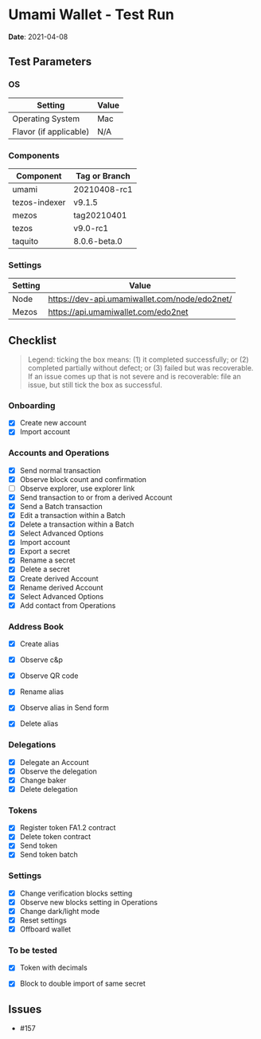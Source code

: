 # Umami Wallet - Test Run

**Date**: 2021-04-08

## Test Parameters

### OS

| Setting | Value |
|--|--|
| Operating System | Mac |
| Flavor (if applicable) | N/A |

### Components

| Component | Tag or Branch |
|--|--|
| umami | 20210408-rc1 |
| tezos-indexer | v9.1.5 |
| mezos | tag20210401 |
| tezos | v9.0-rc1 |
| taquito | 8.0.6-beta.0 |

### Settings

| Setting | Value |
|--|--|
| Node | https://dev-api.umamiwallet.com/node/edo2net/ |
| Mezos | https://api.umamiwallet.com/edo2net |

## Checklist

> Legend: ticking the box means: (1) it completed successfully; or (2) completed partially without defect; or (3) failed but was recoverable. If an issue comes up that is not severe and is recoverable: file an issue, but still tick the box as successful.

### Onboarding
- [X] Create new account
- [X] Import account

### Accounts and Operations
- [X] Send normal transaction
- [X] Observe block count and confirmation
- [ ] Observe explorer, use explorer link
- [X] Send transaction to or from a derived Account
- [X] Send a Batch transaction
- [X] Edit a transaction within a Batch
- [X] Delete a transaction within a Batch
- [X] Select Advanced Options
- [X] Import account
- [X] Export a secret
- [X] Rename a secret
- [X] Delete a secret
- [X] Create derived Account
- [X] Rename derived Account
- [X] Select Advanced Options
- [X] Add contact from Operations

### Address Book
- [X] Create alias
- [X] Observe c&p 
- [X] Observe QR code
- [X] Rename alias
- [X] Observe alias in Send form
- [X] Delete alias


### Delegations
- [X] Delegate an Account
- [X] Observe the delegation
- [X] Change baker
- [X] Delete delegation

### Tokens
- [X] Register token FA1.2 contract
- [X] Delete token contract
- [X] Send token
- [X] Send token batch

### Settings
- [X] Change verification blocks setting 
- [X] Observe new blocks setting in Operations
- [X] Change dark/light mode
- [X] Reset settings
- [X] Offboard wallet

### To be tested
- [X] Token with decimals
- [X] Block to double import of same secret


## Issues
* #157
